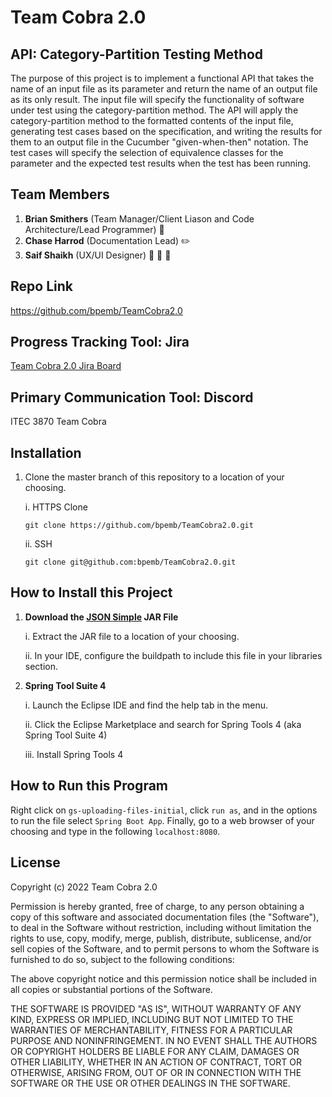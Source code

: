 # Team Cobra 2.0
## API: Category-Partition Testing Method
The purpose of this project is to implement a functional API that takes the name of an input file as its parameter and return the name of an output file as its only result. The input file will specify the functionality of software under test using the category-partition method. The API will apply the category-partition method to the formatted contents of the input file, generating test cases based on the specification, and writing the results for them to an output file in the Cucumber "given-when-then" notation. The test cases will specify the selection of equivalence classes for the parameter and the expected test results when the test has been running.

## Team Members
1. **Brian Smithers** (Team Manager/Client Liason and Code Architecture/Lead Programmer) :mechanical_arm:
2. **Chase Harrod** (Documentation Lead) :pencil2:
3. **Saif Shaikh** (UX/UI Designer) 🚧 :art: 🚧

## Repo Link
https://github.com/bpemb/TeamCobra2.0

## Progress Tracking Tool: Jira
[Team Cobra 2.0 Jira Board](https://jira.ggc.edu/secure/RapidBoard.jspa?rapidView=146&projectKey=TC2&view=planning.nodetail&selectedIssue=TC2-20&epics=visible&issueLimit=-1&selectedEpic=TC2-1)

## Primary Communication Tool: Discord
ITEC 3870 Team Cobra

## Installation
1. Clone the master branch of this repository to a location of your choosing.
     <p>i. HTTPS Clone</p>
     
     ```
     git clone https://github.com/bpemb/TeamCobra2.0.git
     ```
     <p>ii. SSH</p>
      
     ```
     git clone git@github.com:bpemb/TeamCobra2.0.git
     ```

## How to Install this Project
1. **Download the [JSON Simple](http://www.java2s.com/Code/Jar/j/Downloadjsonsimple111jar.htm) JAR File**
     <p>i. Extract the JAR file to a location of your choosing. </p>
     <p>ii. In your IDE, configure the buildpath to include this file in your libraries section. </p>
2. **Spring Tool Suite 4**
     <p>i. Launch the Eclipse IDE and find the help tab in the menu.</p>
     <p>ii. Click the Eclipse Marketplace and search for Spring Tools 4 (aka Spring Tool Suite 4)</p>
     <p>iii. Install Spring Tools 4</p>
     
## How to Run this Program
Right click on ```gs-uploading-files-initial```, click ```run as```, and in the options to run the file select ```Spring Boot App```. Finally,
go to a web browser of your choosing and type in the following ```localhost:8080```.

## License
Copyright (c) 2022 Team Cobra 2.0

Permission is hereby granted, free of charge, to any person obtaining a copy of this software and associated documentation files (the "Software"), to deal in the Software without restriction, including without limitation the rights to use, copy, modify, merge, publish, distribute, sublicense, and/or sell copies of the Software, and to permit persons to whom the Software is furnished to do so, subject to the following conditions:

The above copyright notice and this permission notice shall be included in all copies or substantial portions of the Software.

THE SOFTWARE IS PROVIDED "AS IS", WITHOUT WARRANTY OF ANY KIND, EXPRESS OR IMPLIED, INCLUDING BUT NOT LIMITED TO THE WARRANTIES OF MERCHANTABILITY, FITNESS FOR A PARTICULAR PURPOSE AND NONINFRINGEMENT. IN NO EVENT SHALL THE AUTHORS OR COPYRIGHT HOLDERS BE LIABLE FOR ANY CLAIM, DAMAGES OR OTHER LIABILITY, WHETHER IN AN ACTION OF CONTRACT, TORT OR OTHERWISE, ARISING FROM, OUT OF OR IN CONNECTION WITH THE SOFTWARE OR THE USE OR OTHER DEALINGS IN THE SOFTWARE.

